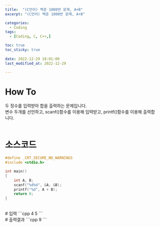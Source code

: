 ```yaml
---
title:  "(C언어) 백준 1000번 문제, A+B" 
excerpt: "(C언어) 백준 1000번 문제, A+B"

categories:
  - Coding
tags:
  - [Coding, C, C++,]

toc: true
toc_sticky: true
 
date: 2022-12-29 18:01:00
last_modified_at: 2022-12-29

---
```


# How To
두 정수를 입력받아 합을 출력하는 문제입니다.<br>
변수 두개를 선언하고, scanf()함수를 이용해 입력받고, printf()함수를 이용해 출력합니다.<br><br>
# 소스코드
```cpp
#define _CRT_SECURE_NO_WARNINGS
#include <stdio.h>

int main()
{
	int A, B;
	scanf("%d%d", &A, &B);
	printf("%d", A + B);
	return 0;
}
```
<br>
# 입력
```cpp
4 5
```
<br>
# 출력결과
```cpp
9
```
<br>
